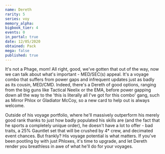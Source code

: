```yaml
---
name: Dereth
rarity: 5
series: voy
memory_alpha:
bigbook_tier: 4
events: 0
in_portal: true
date: 12/05/2020
obtained: Pack
mega: false
published: true
---
```


It's not a Phage, mom! All right, good, we've gotten that out of the way, now we can talk about what's important - MED/SEC(s) appeal. It's a voyage combo that suffers from power gaps and infrequent updates just as badly as its cousin, MED/CMD. Indeed, there's a Dereth of good options, ranging from the big guns like Tactical Neelix or the EMA, before power gapping down all the way to the 'this is literally all I've got for this combo' gang, such as Mirror Phlox or Gladiator McCoy, so a new card to help out is always welcome.

Outside of his voyage portfolio, where he'll massively outperform his merely good rank thanks to just how badly populated his skills are (and the fact that he sports a completely unique order), he doesn't have a lot to offer - bad traits, a 25% Gauntlet set that will be crushed by 4* crew, and decimated event chances. But frankly? His voyage potential is what matters. If you've been pootling by with just Phloxes, it's time to upgrade, and let Dereth render you breathless in awe of what he'll do for your voyages.
